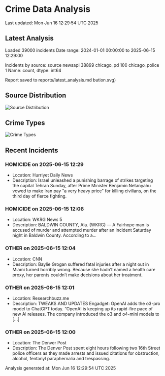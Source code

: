# Crime Data Analysis
Last updated: Mon Jun 16 12:29:54 UTC 2025

## Latest Analysis

Loaded 39000 incidents
Date range: 2024-01-01 00:00:00 to 2025-06-15 12:29:00

Incidents by source:
source
newsapi           38899
chicago_pd          100
chicago_police        1
Name: count, dtype: int64

Report saved to reports/latest_analysis.md
bution.svg)

## Source Distribution
![Source Distribution](images/source_distribution.svg)

## Crime Types
![Crime Types](images/crime_types.svg)

## Recent Incidents

### HOMICIDE on 2025-06-15 12:29
- Location: Hurriyet Daily News
- Description: Israel unleashed a punishing barrage of strikes targeting the capital Tehran Sunday, after Prime Minister Benjamin Netanyahu vowed to make Iran pay "a very heavy price" for killing civilians, on the third day of fierce fighting.


### HOMICIDE on 2025-06-15 12:06
- Location: WKRG News 5
- Description: BALDWIN COUNTY, Ala. (WKRG) — A Fairhope man is accused of murder and attempted murder after an incident Saturday night in Baldwin County. According to a...


### OTHER on 2025-06-15 12:04
- Location: CNN
- Description: Baylie Grogan suffered fatal injuries after a night out in Miami turned horribly wrong. Because she hadn’t named a health care proxy, her parents couldn’t make decisions about her treatment.


### OTHER on 2025-06-15 12:01
- Location: Researchbuzz.me
- Description: TWEAKS AND UPDATES Engadget: OpenAI adds the o3-pro model to ChatGPT today. “OpenAI is keeping up its rapid-fire pace of new AI releases. The company introduced the o3 and o4-mini models to […]


### OTHER on 2025-06-15 12:00
- Location: The Denver Post
- Description: The Denver Post spent eight hours following two 16th Street police officers as they made arrests and issued citations for obstruction, alcohol, fentanyl paraphernalia and trespassing.

Analysis generated at: Mon Jun 16 12:29:54 UTC 2025
